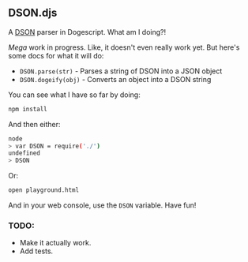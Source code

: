 ## DSON.djs

A [DSON](http://dogeon.org/) parser in Dogescript. What am I doing?!

*Mega* work in progress. Like, it doesn't even really work yet. But here's some docs for what it will do:

* `DSON.parse(str)` - Parses a string of DSON into a JSON object
* `DSON.dogeify(obj)` - Converts an object into a DSON string

You can see what I have so far by doing:

```bash
npm install
```

And then either:

```bash
node
> var DSON = require('./')
undefined
> DSON
```

Or:

```bash
open playground.html
```

And in your web console, use the `DSON` variable. Have fun!

### TODO:

* Make it actually work.
* Add tests.
